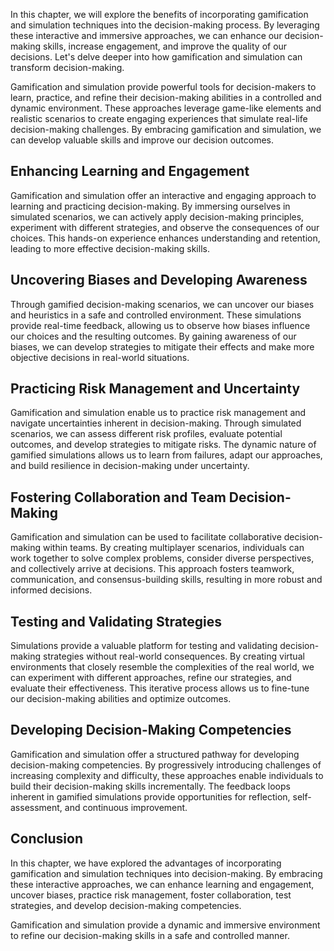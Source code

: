 
In this chapter, we will explore the benefits of incorporating gamification and simulation techniques into the decision-making process. By leveraging these interactive and immersive approaches, we can enhance our decision-making skills, increase engagement, and improve the quality of our decisions. Let's delve deeper into how gamification and simulation can transform decision-making.

Gamification and simulation provide powerful tools for decision-makers to learn, practice, and refine their decision-making abilities in a controlled and dynamic environment. These approaches leverage game-like elements and realistic scenarios to create engaging experiences that simulate real-life decision-making challenges. By embracing gamification and simulation, we can develop valuable skills and improve our decision outcomes.

## Enhancing Learning and Engagement

Gamification and simulation offer an interactive and engaging approach to learning and practicing decision-making. By immersing ourselves in simulated scenarios, we can actively apply decision-making principles, experiment with different strategies, and observe the consequences of our choices. This hands-on experience enhances understanding and retention, leading to more effective decision-making skills.

## Uncovering Biases and Developing Awareness

Through gamified decision-making scenarios, we can uncover our biases and heuristics in a safe and controlled environment. These simulations provide real-time feedback, allowing us to observe how biases influence our choices and the resulting outcomes. By gaining awareness of our biases, we can develop strategies to mitigate their effects and make more objective decisions in real-world situations.

## Practicing Risk Management and Uncertainty

Gamification and simulation enable us to practice risk management and navigate uncertainties inherent in decision-making. Through simulated scenarios, we can assess different risk profiles, evaluate potential outcomes, and develop strategies to mitigate risks. The dynamic nature of gamified simulations allows us to learn from failures, adapt our approaches, and build resilience in decision-making under uncertainty.

## Fostering Collaboration and Team Decision-Making

Gamification and simulation can be used to facilitate collaborative decision-making within teams. By creating multiplayer scenarios, individuals can work together to solve complex problems, consider diverse perspectives, and collectively arrive at decisions. This approach fosters teamwork, communication, and consensus-building skills, resulting in more robust and informed decisions.

## Testing and Validating Strategies

Simulations provide a valuable platform for testing and validating decision-making strategies without real-world consequences. By creating virtual environments that closely resemble the complexities of the real world, we can experiment with different approaches, refine our strategies, and evaluate their effectiveness. This iterative process allows us to fine-tune our decision-making abilities and optimize outcomes.

## Developing Decision-Making Competencies

Gamification and simulation offer a structured pathway for developing decision-making competencies. By progressively introducing challenges of increasing complexity and difficulty, these approaches enable individuals to build their decision-making skills incrementally. The feedback loops inherent in gamified simulations provide opportunities for reflection, self-assessment, and continuous improvement.

Conclusion
----------

In this chapter, we have explored the advantages of incorporating gamification and simulation techniques into decision-making. By embracing these interactive approaches, we can enhance learning and engagement, uncover biases, practice risk management, foster collaboration, test strategies, and develop decision-making competencies.

Gamification and simulation provide a dynamic and immersive environment to refine our decision-making skills in a safe and controlled manner.
